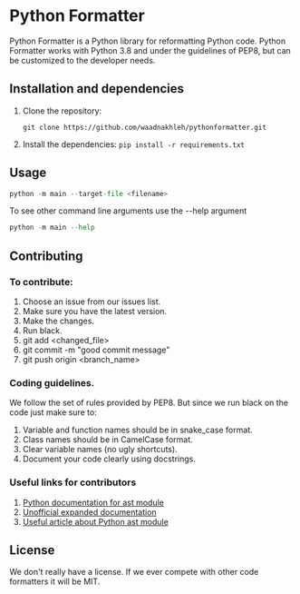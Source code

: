 # Python Formatter

Python Formatter is a Python library for reformatting Python code.
Python Formatter works with Python 3.8 and under the guidelines of PEP8, but can be customized to the developer needs.

## Installation and dependencies

1. Clone the repository:

    `git clone https://github.com/waadnakhleh/pythonformatter.git`
2. Install the dependencies:
    `pip install -r requirements.txt`

## Usage

```python
python -m main --target-file <filename>
```
To see other command line arguments use the --help argument
```python
python -m main --help
```

## Contributing
### To contribute:
1. Choose an issue from our issues list.
2. Make sure you have the latest version.
3. Make the changes.
4. Run black.
5. git add <changed_file>
6. git commit -m "good commit message"
7. git push origin <branch_name>

### Coding guidelines.
We follow the set of rules provided by PEP8. But since we run black on the code just make sure to:
1. Variable and function names should be in snake_case format.
2. Class names should be in CamelCase format.
3. Clear variable names (no ugly shortcuts).
4. Document your code clearly using docstrings.

### Useful links for contributors
1. [Python documentation for ast module](https://docs.python.org/3/library/ast.html)
2. [Unofficial expanded documentation](https://greentreesnakes.readthedocs.io/en/latest/)
3. [Useful article about Python ast module](https://medium.com/@kamneemaran45/python-ast-5789a1b60300)

## License
We don't really have a license. If we ever compete with other code formatters it will be MIT.

